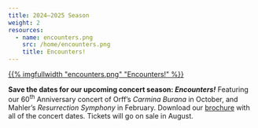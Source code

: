 ```yaml
---
title: 2024–2025 Season
weight: 2
resources:
  - name: encounters.png
    src: /home/encounters.png
    title: Encounters!
---
```


<a href="/home/Encounters.pdf" target="_blank">{{% imgfullwidth "encounters.png" "Encounters!" %}}</a>

**Save the dates for our upcoming concert season: *Encounters!***
Featuring our 60<sup>th</sup> Anniversary concert of Orff’s *Carmina Burana* in
October, and Mahler’s *Resurrection Symphony* in February.  Download our
<a href="/home/Encounters.pdf" target="_blank">brochure</a> with all of the
concert dates.  Tickets will go on sale in August.